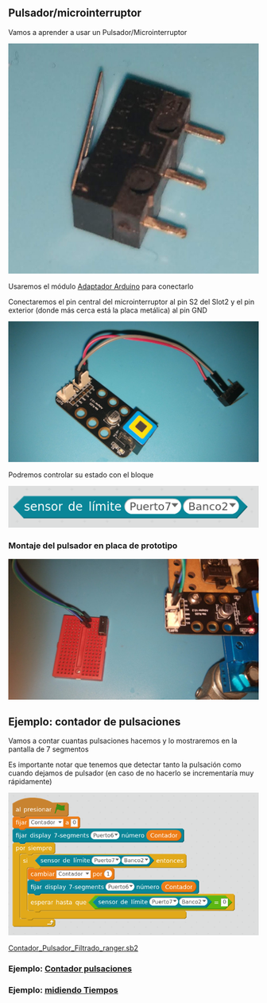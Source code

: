 ## Pulsador/microinterruptor

Vamos a aprender a usar un Pulsador/Microinterruptor

![Microinterruptor](../images/Microinterruptor.jpg)

Usaremos el módulo [Adaptador Arduino](../Fichas/AdaptadorArduino.md) para conectarlo

Conectaremos el pin central del microinterruptor al pin S2 del Slot2 y el pin exterior (donde más cerca está la placa metálica) al pin GND

![Conexion Pulsador](../images/Montaje_Pulsador.jpg)

Podremos controlar su estado con el bloque

![Bloque_Pulsador](../images/Bloque_Pulsador.png)

### Montaje del pulsador en placa de prototipo

![Montaje_pulsador_prototipo.jpg](../images/Montaje_pulsador_prototipo.jpg)

## Ejemplo: contador de pulsaciones

Vamos a contar cuantas pulsaciones hacemos y lo mostraremos en la pantalla de 7 segmentos

Es importante notar que tenemos que detectar tanto la pulsación como cuando dejamos de pulsador (en caso de no hacerlo se incrementaría muy rápidamente)

![Contador_Pulsador_ranger.sb2.png](../images/Contador_Pulsador_ranger.sb2.png)

[Contador_Pulsador_Filtrado_ranger.sb2](../Ejemplos/Contador_Pulsador_Filtrado_ranger.sb2)



### Ejemplo: [Contador pulsaciones](../Fichas/ContadorPulsaciones.md)
### Ejemplo: [midiendo Tiempos](../Fichas/TiempoEntrePulsaciones.md)
